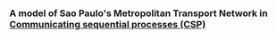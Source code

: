 ### A model of Sao Paulo's Metropolitan Transport Network in [Communicating sequential processes (CSP)](http://en.wikipedia.org/wiki/Communicating_sequential_processescom)
